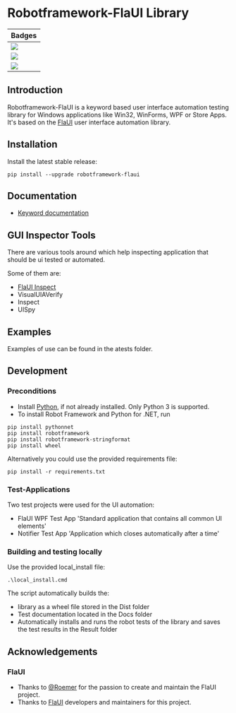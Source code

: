# Robotframework-FlaUI Library

| Badges |
|---|
| <img src="https://img.shields.io/github/license/GDATASoftwareAG/robotframework-flaui?style=flat-square">  |
| [<img src="https://img.shields.io/appveyor/tests/GDATACyberDefenseAG/robotframework-flaui?style=flat-square">](https://ci.appveyor.com/project/GDATACyberDefenseAG/robotframework-flaui/build/tests) |
| [![](https://img.shields.io/pypi/wheel/robotframework-flaui?style=flat-square)](https://pypi.org/pypi/robotframework-flaui/) |

## Introduction

Robotframework-FlaUI is a keyword based user interface automation testing library for Windows applications like Win32, WinForms, WPF or Store Apps.
It's based on the [FlaUI](https://github.com/FlaUI/FlaUI) user interface automation library.

## Installation

Install the latest stable release:

```
pip install --upgrade robotframework-flaui
```

## Documentation

*  [Keyword documentation](https://gdatasoftwareag.github.io/robotframework-flaui)

## GUI Inspector Tools

There are various tools around which help inspecting application that should be ui tested or automated. 

Some of them are:
* [FlaUI Inspect](https://github.com/FlaUI/FlaUInspect)
* VisualUIAVerify
* Inspect
* UISpy

## Examples

Examples of use can be found in the atests folder.

## Development

### Preconditions

* Install [Python](https://www.python.org/downloads/), if not already installed. Only Python 3 is supported.
* To install Robot Framework and Python for .NET, run
```
pip install pythonnet
pip install robotframework
pip install robotframework-stringformat
pip install wheel
```

Alternatively you could use the provided requirements file:
```
pip install -r requirements.txt
```

### Test-Applications

Two test projects were used for the UI automation:

* FlaUI WPF Test App 'Standard application that contains all common UI elements'
* Notifier Test App 'Application which closes automatically after a time'

### Building and testing locally

Use the provided local_install file:

```
.\local_install.cmd
```

The script automatically builds the:
  * library as a wheel file stored in the Dist folder
  * Test documentation located in the Docs folder
  * Automatically installs and runs the robot tests of the library and saves the test results in the Result folder

## Acknowledgements

### FlaUI

* Thanks to [@Roemer](https://github.com/Roemer) for the passion to create and maintain the FlaUI project.
* Thanks to [FlaUI](https://github.com/FlaUI/FlaUI) developers and maintainers for this project.
